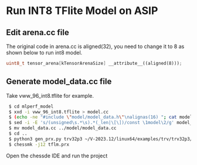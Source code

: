 # Run INT8 TFlite Model on ASIP

## Edit arena.cc file
The original code in arena.cc is aligned(32), you need to change it to 8 as shown below to run int8 model.
```cpp
uint8_t tensor_arena[kTensorArenaSize] __attribute__((aligned(8)));
```

## Generate model_data.cc file
Take vww_96_int8.tflite for example.
```bash
 $ cd mlperf_model
 $ xxd -i vww_96_int8.tflite > model.cc
 $ (echo -ne "#include \"model/model_data.h\"\nalignas(16) "; cat model.cc) > model_data.cc
 $ sed -i -E 's/(unsigned\s.*\s).*(_len|\[\])/const \1model\2/g' model_data.cc
 $ mv model_data.cc ../model/model_data.cc
 $ cd ..
 $ python3 gen_prx.py trv32p3 ~/V-2023.12/linux64/examples/trv/trv32p3/lib
 $ chessmk -j12 tflm.prx
```
Open the chessde IDE and run the project
